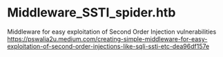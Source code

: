 # Middleware_SSTI_spider.htb
Middleware for easy exploitation of Second Order Injection vulnerabilities
https://pswalia2u.medium.com/creating-simple-middleware-for-easy-exploitation-of-second-order-injections-like-sqli-ssti-etc-dea96df157e
